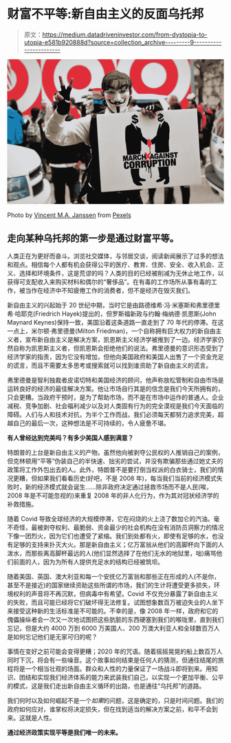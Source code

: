 # 财富不平等:新自由主义的反面乌托邦

> 原文：<https://medium.datadriveninvestor.com/from-dystopia-to-utopia-e581b920888d?source=collection_archive---------9----------------------->

![](img/a2d0a45b4b728703f16a409afc3d9401.png)

Photo by [Vincent M.A. Janssen](https://www.pexels.com/@vincent-ma-janssen?utm_content=attributionCopyText&utm_medium=referral&utm_source=pexels) from [Pexels](https://www.pexels.com/photo/photo-of-person-wearing-guy-fawkes-mask-2698473/?utm_content=attributionCopyText&utm_medium=referral&utm_source=pexels)

## 走向某种乌托邦的第一步是通过财富平等。

人类正在为更好而奋斗。浏览社交媒体，与邻居交谈，阅读新闻展示了过多的想法和观点。相信每个人都有机会获得公平的医疗、教育、住房、安全、收入机会、正义、选择和环境条件，这是荒谬的吗？人类的目的已经被削减为无休止地工作，以获得可支配收入来购买材料和偶尔的“奢侈品”。在有毒的工作场所从事有毒的工作，被当作在经济中不知疲倦工作的消费者，但不是经济在毁灭我们。

新自由主义的兴起始于 20 世纪中期，当时它是由路德维希·冯·米塞斯和弗里德里希·哈耶克(Friedrich Hayek)提出的，但罗斯福新政与约翰·梅纳德·凯恩斯(John Maynard Keynes)保持一致，美国沿着这条道路一直走到了 70 年代的停滞。在这一点上，米尔顿·弗里德曼(Milton Friedman)，一个自称拥有巨大权力的新自由主义者，宣布新自由主义是解决方案，凯恩斯主义经济学被推到了一边。经济学家仍然自称为凯恩斯主义者，但凯恩斯会拒绝他们的说法。弗里德曼的意识形态受到了经济学家的指责，因为它没有增加，但他向美国政府和美国人出售了一个资金充足的谎言，而且不需要太多思考或搜索就可以找到谁资助了新自由主义的谎言。

弗里德曼是智利独裁者皮诺切特和美国经济的顾问，他声称放松管制和自由市场是运转良好的经济的最佳解决方案。他让市场自行其是的信念是我们今天所拥有的，只会更糟。当政府干预时，是为了帮助市场，而不是在市场中运作的普通人。企业减税、竞争加剧、社会福利减少以及对人类固有行为的完全漠视是我们今天面临的障碍。人们与人和技术对抗，为半个工作而战，我们必须每天都努力追求完美，超越自己的最后一次，这种想法是不可持续的，令人疲惫不堪。

**有人曾经达到完美吗？有多少美国人感到满意？**

特朗普的上台是新自由主义的产物。虽然他向被剥夺公民权的人推销自己的案例，但克林顿用“平等”伪装自己的半快速、拙劣的尝试，并没有欺骗那些通过她丈夫的政策将工作外包出去的人。此外，特朗普不是要打倒当权派的白衣骑士，我们的情况更糟，但如果我们看看历史(好吧，不是 2008 年)，每当我们当前的经济模式失败时，新的经济模式就会诞生……除非政府决定通过拯救市场而不是人民(唉，2008 年是不可能忽视的)来重复 2008 年的非人化行为，作为其对冠状经济学的补救措施。

随着 Covid 导致全球经济的大规模停滞，它在闷烧的火上浇了数加仑的汽油。毫不奇怪，最被剥夺权利、最脆弱、资金最少的社会机构在没有消防员洞察力的情况下像一团烈火，因为它们也遭受了紧缩。我们到处都有火，即使有足够的水，也没有足够的支持来扑灭大火。那是新自由主义；亿万富翁从他们的高脚杯向下面的人泼水，而那些离高脚杯最远的人(他们显然选择了在他们无水的地狱里，咄)痛骂他们前面的人，因为为所有人提供充足水的结构已经被筑坝。

随着美国、英国、澳大利亚和每一个安抚亿万富翁和那些正在形成的人(不是你，甚至不是接近)的国家继续资助这些所谓的市场，我们的生计将遭受更多损失，环境权利的声音将不再沉默，但病毒中有希望。Covid 不仅充分暴露了新自由主义的失败，而且可能已经将它们破坏得无法修复。试图想象数百万被迫失业的人坐下来接受这种新的生活标准是不可能的。不幸的是，像 2008 年一样，政府和它的傀儡操纵者会一次又一次地试图把这些肮脏的东西硬塞到我们的喉咙里，直到我们忘记，但是大约 4000 万到 6000 万美国人、200 万澳大利亚人和全球数百万人是如何忘记他们是无家可归的呢？

事情在变好之前可能会变得更糟；2020 年的咒语。随着摇摇晃晃的船上数百万人同时下沉，将会有一些噪音。这个故事如何结束是任何人的猜测，但通往结尾的旅程将是一个相当壮观的场面。群众和人性的力量保证了一场战斗即将到来。用知识、团结和实现我们经济体系的能力来武装我们自己，以实现一个更加平衡、公平的模式，这是我们走出新自由主义循环的出路，也是通往“乌托邦”的道路。

我们何时以及如何崛起不是一个*如果*的问题，这是确定的，只是时间问题。我们的政府如何应对，谁掌权将决定损失，但在找到适当的解决方案之前，和平不会到来。这就是人性。

**通过经济政策实现平等是我们唯一的未来。**
